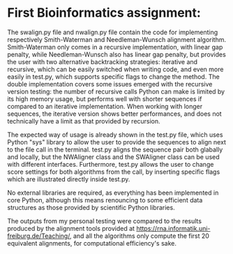 # First Bioinformatics assignment:
The swalign.py file and nwalign.py file contain the code for implementing respectively Smith-Waterman and Needleman-Wunsch alignment algorithm.
Smith-Waterman only comes in a recursive implementation, with linear gap penalty, while Needleman-Wunsch also has linear gap penalty, but
provides the user with two alternative backtracking strategies: iterative and recursive, which can be easily switched when writing code, and
even more easily in test.py, which supports specific flags to change the method. The double implementation covers some issues emerged with
the recursive version testing: the number of recursive calls Python can make is limited by its high memory usage, but performs well with shorter sequences
if compared to an iterative implementation. When working with longer sequences, the iterative version shows better performances, and does not
technically have a limit as that provided by recursion.

The expected way of usage is already shown in the test.py file, which uses Python "sys" library to allow the user to provide the sequences to align
next to the file call in the terminal. test.py aligns the sequence pair both glabally  and locally, but the NWAligner class and the SWAligner class
can be used with different interfaces. Furthermore, test.py allows the user to change score settings for both algorithms from the call, by inserting
specific flags which are illustrated directly inside test.py.

No external libraries are required, as everything has been implemented in core Python, although this means renouncing to some efficient
data structures as those provided by scientific Python libraries.

The outputs from my personal testing were compared to the results produced by the alignment tools provided at https://rna.informatik.uni-freiburg.de/Teaching/,
and all the algorithms only compute the first 20 equivalent alignments, for computational efficiency's sake.
